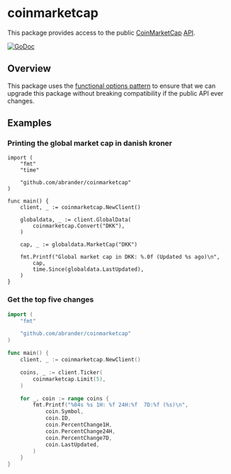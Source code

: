 # coinmarketcap

This package provides access to the public [CoinMarketCap](https://coinmarketcap.com/) [API](https://coinmarketcap.com/api/).

[![GoDoc][1]][2]

[1]: https://godoc.org/github.com/abrander/coinmarketcap?status.svg
[2]: https://godoc.org/github.com/abrander/coinmarketcap

## Overview

This package uses the [functional options pattern](https://dave.cheney.net/2014/10/17/functional-options-for-friendly-apis)
to ensure that we can upgrade this package without breaking compatibility if the public API ever changes. 

## Examples

### Printing the global market cap in danish kroner

```golang
import (
	"fmt"
	"time"

	"github.com/abrander/coinmarketcap"
)

func main() {
	client, _ := coinmarketcap.NewClient()

	globaldata, _ := client.GlobalData(
		coinmarketcap.Convert("DKK"),
	)

	cap, _ := globaldata.MarketCap("DKK")

	fmt.Printf("Global market cap in DKK: %.0f (Updated %s ago)\n",
		cap,
		time.Since(globaldata.LastUpdated),
	)
}
```

### Get the top five changes

```go
import (
	"fmt"

	"github.com/abrander/coinmarketcap"
)

func main() {
	client, _ := coinmarketcap.NewClient()

	coins, _ := client.Ticker(
		coinmarketcap.Limit(5),
	)

	for _, coin := range coins {
		fmt.Printf("%04s %s 1H: %f 24H:%f  7D:%f (%s)\n",
			coin.Symbol,
			coin.ID,
			coin.PercentChange1H,
			coin.PercentChange24H,
			coin.PercentChange7D,
			coin.LastUpdated,
		)
	}
}
```
